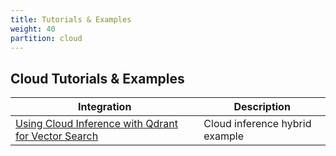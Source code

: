 ```yaml
---
title: Tutorials & Examples
weight: 40
partition: cloud
---
```

## Cloud Tutorials & Examples

| Integration                         | Description                                                                                 |
| ----------------------------------- | ------------------------------------------------------------------------------------------- |
| [Using Cloud Inference with Qdrant for Vector Search](documentation/tutorials-and-examples/cloud-inference-hybrid-search/)                 | Cloud inference hybrid example     |
